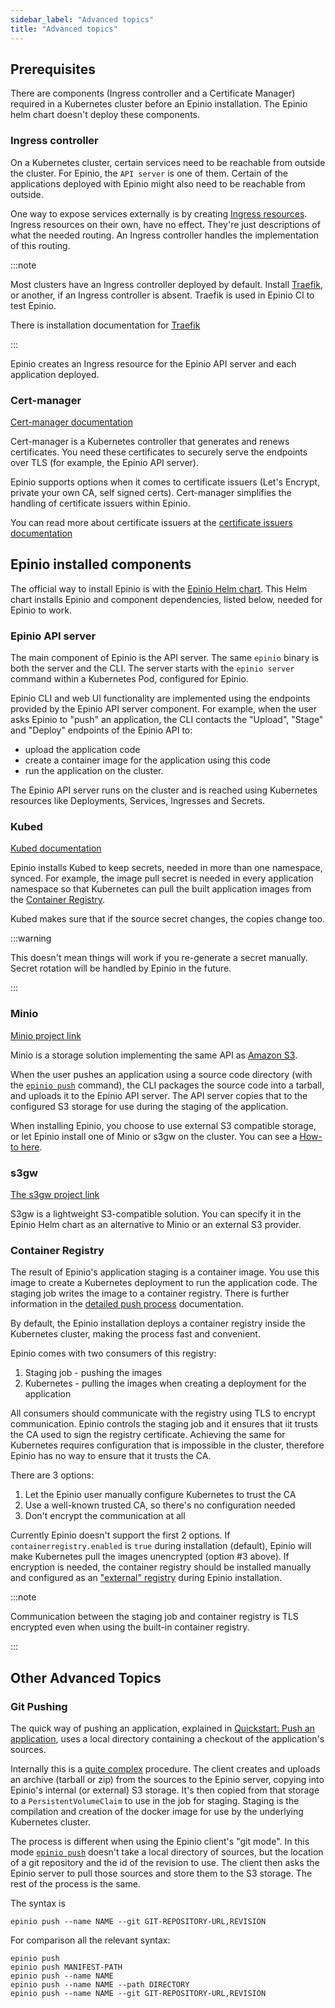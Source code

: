 ```yaml
---
sidebar_label: "Advanced topics"
title: "Advanced topics"
---
```


## Prerequisites

There are components (Ingress controller and a Certificate Manager) required in a Kubernetes cluster before
an Epinio installation.
The Epinio helm chart doesn't deploy these components.

### Ingress controller

On a Kubernetes cluster, certain services need to be reachable from outside the cluster.
For Epinio, the `API server` is one of them.
Certain of the applications deployed with Epinio might also need to be reachable from outside.

One way to expose services externally is by creating [Ingress resources](https://kubernetes.io/docs/concepts/services-networking/ingress/).
Ingress resources on their own, have no effect.
They're just descriptions of what the needed routing.
An Ingress controller handles the implementation of this routing.

:::note

Most clusters have an Ingress controller deployed by default.
Install [Traefik](https://doc.traefik.io/traefik/providers/kubernetes-ingress/), or another, if an Ingress controller is absent.
Traefik is used in Epinio CI to test Epinio.

There is installation documentation for [Traefik](../installation/install_epinio.md#ingress-controller)

:::

Epinio creates an Ingress resource for the Epinio API server and each application deployed.

### Cert-manager

[Cert-manager documentation](https://cert-manager.io/docs/)

Cert-manager is a Kubernetes controller that generates and renews certificates.
You need these certificates  to securely serve the endpoints over TLS (for example, the Epinio API server).

Epinio supports options when it comes to certificate issuers (Let's Encrypt, private your own CA, self signed certs).
Cert-manager simplifies the handling of certificate issuers within Epinio.

You can read more about certificate issuers at the [certificate issuers documentation](../howtos/other/certificate_issuers.md)

## Epinio installed components

The official way to install Epinio is with the [Epinio Helm chart](https://artifacthub.io/packages/helm/epinio/epinio).
This Helm chart installs Epinio and component dependencies, listed below, needed for Epinio to work.

### Epinio API server

The main component of Epinio is the API server.
The same `epinio` binary is both the server and the CLI.
The server starts with the `epinio server` command within a Kubernetes Pod, configured for Epinio.

Epinio CLI and web UI functionality are implemented using the endpoints provided by the Epinio API server component.
For example, when the user asks Epinio to "push" an application,
the CLI contacts the "Upload", "Stage" and "Deploy" endpoints of the Epinio API to:
- upload the application code
- create a container image for the application using this code
- run the application on the cluster.

The Epinio API server runs on the cluster and is reached using Kubernetes resources like
Deployments, Services,  Ingresses and Secrets.

### Kubed

[Kubed documentation](https://github.com/kubeops/kubed)

Epinio installs Kubed to keep secrets, needed in more than one namespace, synced.
For example, the image pull secret is needed in every application namespace
so that Kubernetes can pull the built application images from the [Container Registry](#container-registry).

Kubed makes sure that if the source secret changes, the copies change too.

<!--TODO: Still the case?-->
:::warning

This doesn't mean things will work if you re-generate a secret manually.
Secret rotation will be handled by Epinio in the future.

:::

### Minio

[Minio project link](https://github.com/minio/minio)

Minio is a storage solution implementing the same API as [Amazon S3](https://aws.amazon.com/s3/).

When the user pushes an application using a source code directory
(with the [`epinio push`](../references/commands/cli/epinio_push.md) command),
the CLI packages the source code into a tarball, and uploads it to the Epinio API server.
The API server copies that to the configured S3 storage for use during the staging of the application.

When installing Epinio, you choose to use external S3 compatible storage, or let Epinio install one of Minio or s3gw on the cluster.
You can see a [How-to here](../howtos/customization/setup_external_s3.md).

### s3gw

[The s3gw project link](https://github.com/aquarist-labs/s3gw)

S3gw is a lightweight S3-compatible solution.
You can specify it in the Epinio Helm chart as an alternative to Minio or an external S3 provider.

### Container Registry

The result of Epinio's application staging is a container image.
You use this image to create a Kubernetes deployment to run the application code.
The staging job writes the image to a container registry.
There is further information in the [detailed push process](detailed-push-process.md) documentation.

By default, the Epinio installation deploys a container registry inside the Kubernetes cluster, making the process fast and convenient.

Epinio comes with two consumers of this registry:

1. Staging job - pushing the images
2. Kubernetes - pulling the images when creating a deployment for the application

<!--TODO:Did I reword this correctly. I think it needs some better explanation. Who can help here?-->
All consumers should communicate with the registry using TLS to encrypt communication.
Epinio controls the staging job and it ensures that iit trusts the CA used to sign the registry certificate.
Achieving the same for Kubernetes requires configuration that is impossible in the cluster,
therefore Epinio has no way to ensure that it trusts the CA.

There are 3 options:

1. Let the Epinio user manually configure Kubernetes to trust the CA
1. Use a well-known trusted CA, so there's no configuration needed
1. Don't encrypt the communication at all

<!--TODO:Doesn't sound that great to me. What's happening moving forward, is the current situation accurately described.-->
Currently Epinio doesn't support the first 2 options.
If `containerregistry.enabled` is `true` during installation (default),
Epinio will make Kubernetes pull the images unencrypted (option #3 above).
If encryption is needed, the container registry should be installed manually
and configured as an ["external" registry](../howtos/customization/setup_external_registry.md)
during Epinio installation.

:::note

Communication between the staging job and container registry is TLS encrypted even when using the built-in container registry.

:::

## Other Advanced Topics

### Git Pushing

The quick way of pushing an application, explained in
[Quickstart: Push an application](../tutorials/quickstart.md#push-an-application),
uses a local directory containing a checkout of the application's sources.

Internally this is a [quite complex](detailed-push-process.md) procedure.
The client creates and uploads an archive (tarball or zip) from the sources to the Epinio server,
copying into Epinio's internal (or external) S3 storage.
It's then copied from that storage to a `PersistentVolumeClaim` to use in the job for staging.
Staging is the compilation and creation of the docker image for use by the underlying Kubernetes cluster.

The process is different when using the Epinio client's "git mode".
In this mode [`epinio push`](../references/commands/cli/epinio_push.md) doesn't take a local directory of sources,
but the location of a git repository and the id of the revision to use.
The client then asks the Epinio server to pull those sources and store them to the S3 storage.
The rest of the process is the same.

The syntax is

```console
epinio push --name NAME --git GIT-REPOSITORY-URL,REVISION
```

For comparison all the relevant syntax:

```console
epinio push
epinio push MANIFEST-PATH
epinio push --name NAME
epinio push --name NAME --path DIRECTORY
epinio push --name NAME --git GIT-REPOSITORY-URL,REVISION
```
